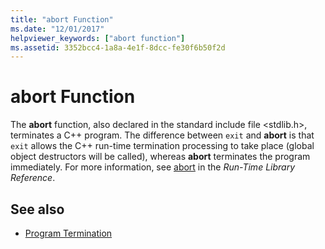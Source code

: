 ```yaml
---
title: "abort Function"
ms.date: "12/01/2017"
helpviewer_keywords: ["abort function"]
ms.assetid: 3352bcc4-1a8a-4e1f-8dcc-fe30f6b50f2d
---
```

# abort Function

The **abort** function, also declared in the standard include file \<stdlib.h>, terminates a C++ program. The difference between `exit` and **abort** is that `exit` allows the C++ run-time termination processing to take place (global object destructors will be called), whereas **abort** terminates the program immediately. For more information, see [abort](../c-runtime-library/reference/abort.md) in the *Run-Time Library Reference*.

## See also

- [Program Termination](../cpp/program-termination.md)
